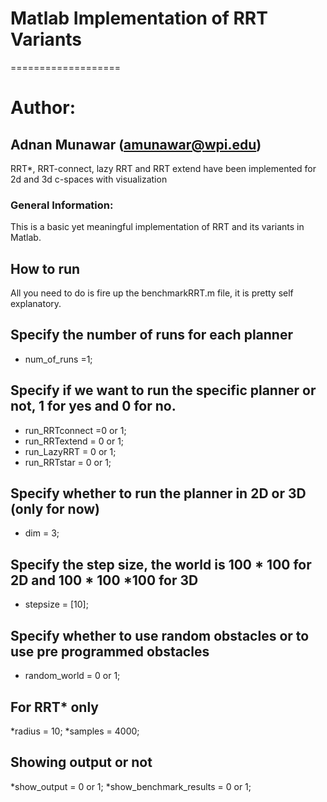 # Matlab Implementation of RRT Variants
===================

# Author:
## Adnan Munawar (amunawar@wpi.edu)

RRT*, RRT-connect, lazy RRT and RRT extend have been implemented for 2d and 3d c-spaces with visualization

### General Information:

This is a basic yet meaningful implementation of RRT and its variants in Matlab.

## How to run
All you need to do is fire up the benchmarkRRT.m file, it is pretty self explanatory.

## Specify the number of runs for each planner
* num_of_runs =1;

## Specify if we want to run the specific planner or not, 1 for yes and 0 for no.
* run_RRTconnect =0 or 1; 
* run_RRTextend = 0 or 1;
* run_LazyRRT = 0 or 1;
* run_RRTstar = 0 or 1;

## Specify whether to run the planner in 2D or 3D (only for now)
* dim = 3;

## Specify the step size, the world is 100 \* 100 for 2D and 100 \* 100 \*100 for 3D 
* stepsize = [10];

## Specify whether to use random obstacles or to use pre programmed obstacles
* random_world = 0 or 1;

## For RRT* only
*radius = 10;
*samples = 4000;

## Showing output or not
*show_output = 0 or 1;
*show_benchmark_results = 0 or 1;
